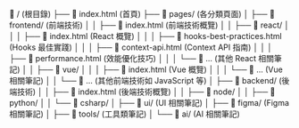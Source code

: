 📁 / (根目錄)
├── 📄 index.html (首頁)
├── 📁 pages/ (各分類頁面)
│ ├── 📁 frontend/ (前端技術)
│ │ ├── 📄 index.html (前端技術概覽)
│ │ ├── 📁 react/
│ │ │ ├── 📄 index.html (React 概覽)
│ │ │ ├── 📄 hooks-best-practices.html (Hooks 最佳實踐)
│ │ │ ├── 📄 context-api.html (Context API 指南)
│ │ │ ├── 📄 performance.html (效能優化技巧)
│ │ │ └── 📄 ... (其他 React 相關筆記)
│ │ ├── 📁 vue/
│ │ │ ├── 📄 index.html (Vue 概覽)
│ │ │ └── 📄 ... (Vue 相關筆記)
│ │ └── 📁 ... (其他前端技術如 JavaScript 等)
│ ├── 📁 backend/ (後端技術)
│ │ ├── 📄 index.html (後端技術概覽)
│ │ ├── 📁 node/
│ │ ├── 📁 python/
│ │ └── 📁 csharp/
│ ├── 📁 ui/ (UI 相關筆記)
│ ├── 📁 figma/ (Figma 相關筆記)
│ ├── 📁 tools/ (工具類筆記)
│ └── 📁 ai/ (AI 相關筆記)
